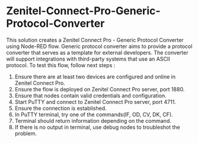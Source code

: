 # Zenitel-Connect-Pro-Generic-Protocol-Converter
This solution creates a Zenitel Connect Pro - Generic Protocol Converter using Node-RED flow. Generic protocol converter aims to provide a protocol converter that serves as a template for external developers. The converter will support integrations with third-party systems that use an ASCII protocol. 
To test this flow, follow next steps : 
1. Ensure there are at least two devices are configured and online in Zenitel Connect Pro.
2. Ensure the flow is deployed on Zenitel Connect Pro server, port 1880.
3. Ensure that nodes contain valid credentials and configuration.
4. Start PuTTY and connect to Zenitel Connect Pro server, port 4711.
5. Ensure the connection is established.
6. In PuTTY terminal, try one of the commands(IF, OD, CV, DK, CF).
7. Terminal should return information depending on the command.
8. If there is no output in terminal, use debug nodes to troubleshot the problem.
